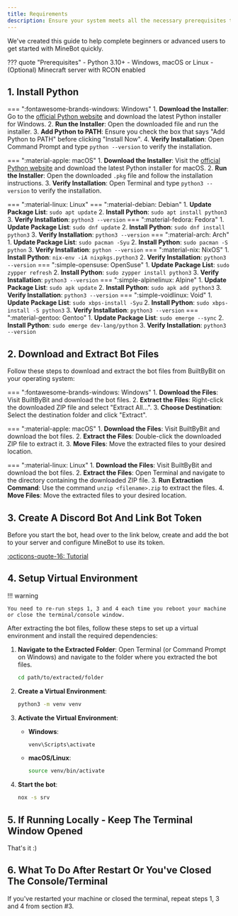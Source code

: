 ```yaml
---
title: Requirements
description: Ensure your system meets all the necessary prerequisites to run MineBot smoothly.
---
```


We've created this guide to help complete beginners or advanced users to get started with MineBot quickly.

??? quote "Prerequisites"
    - Python 3.10+
    - Windows, macOS or Linux
    - (Optional) Minecraft server with RCON enabled

## 1. Install Python

=== ":fontawesome-brands-windows: Windows"
    1. **Download the Installer**: Go to the [official Python website](https://www.python.org/downloads/windows/) and download the latest Python installer for Windows.
    2. **Run the Installer**: Open the downloaded file and run the installer.
    3. **Add Python to PATH**: Ensure you check the box that says "Add Python to PATH" before clicking "Install Now".
    4. **Verify Installation**: Open Command Prompt and type `python --version` to verify the installation.

=== ":material-apple: macOS"
    1. **Download the Installer**: Visit the [official Python website](https://www.python.org/downloads/macos/) and download the latest Python installer for macOS.
    2. **Run the Installer**: Open the downloaded `.pkg` file and follow the installation instructions.
    3. **Verify Installation**: Open Terminal and type `python3 --version` to verify the installation.

=== ":material-linux: Linux"
    === ":material-debian: Debian"
        1. **Update Package List**: `sudo apt update`
        2. **Install Python**: `sudo apt install python3`
        3. **Verify Installation**: `python3 --version`
    === ":material-fedora: Fedora"
        1. **Update Package List**: `sudo dnf update`
        2. **Install Python**: `sudo dnf install python3`
        3. **Verify Installation**: `python3 --version`
    === ":material-arch: Arch"
        1. **Update Package List**: `sudo pacman -Syu`
        2. **Install Python**: `sudo pacman -S python`
        3. **Verify Installation**: `python --version`
    === ":material-nix: NixOS"
        1. **Install Python**: `nix-env -iA nixpkgs.python3`
        2. **Verify Installation**: `python3 --version`
    === ":simple-opensuse: OpenSuse"
        1. **Update Package List**: `sudo zypper refresh`
        2. **Install Python**: `sudo zypper install python3`
        3. **Verify Installation**: `python3 --version`
    === ":simple-alpinelinux: Alpine"
        1. **Update Package List**: `sudo apk update`
        2. **Install Python**: `sudo apk add python3`
        3. **Verify Installation**: `python3 --version`
    === ":simple-voidlinux: Void"
        1. **Update Package List**: `sudo xbps-install -Syu`
        2. **Install Python**: `sudo xbps-install -S python3`
        3. **Verify Installation**: `python3 --version`
    === ":material-gentoo: Gentoo"
        1. **Update Package List**: `sudo emerge --sync`
        2. **Install Python**: `sudo emerge dev-lang/python`
        3. **Verify Installation**: `python3 --version`


## 2. Download and Extract Bot Files

Follow these steps to download and extract the bot files from BuiltByBit on your operating system:

=== ":fontawesome-brands-windows: Windows"
    1. **Download the Files**: Visit BuiltByBit and download the bot files.
    2. **Extract the Files**: Right-click the downloaded ZIP file and select "Extract All...".
    3. **Choose Destination**: Select the destination folder and click "Extract".

=== ":material-apple: macOS"
    1. **Download the Files**: Visit BuiltByBit and download the bot files.
    2. **Extract the Files**: Double-click the downloaded ZIP file to extract it.
    3. **Move Files**: Move the extracted files to your desired location.

=== ":material-linux: Linux"
    1. **Download the Files**: Visit BuiltByBit and download the bot files.
    2. **Extract the Files**: Open Terminal and navigate to the directory containing the downloaded ZIP file.
    3. **Run Extraction Command**: Use the command `unzip <filename>.zip` to extract the files.
    4. **Move Files**: Move the extracted files to your desired location.

## 3. Create A Discord Bot And Link Bot Token

Before you start the bot, head over to the link below, create and add the bot to your server and configure MineBot to use its token.

[:octicons-quote-16: Tutorial](./setup_and_run.md)

## 4. Setup Virtual Environment

!!! warning

    You need to re-run steps 1, 3 and 4 each time you reboot your machine or close the terminal/console window.

After extracting the bot files, follow these steps to set up a virtual environment and install the required dependencies:

1. **Navigate to the Extracted Folder**: Open Terminal (or Command Prompt on Windows) and navigate to the folder where you extracted the bot files.
    ```sh
    cd path/to/extracted/folder
    ```
2. **Create a Virtual Environment**:
    ```sh
    python3 -m venv venv
    ```
3. **Activate the Virtual Environment**:
    - **Windows**:
        ```sh
        venv\Scripts\activate
        ```
    - **macOS/Linux**:
        ```sh
        source venv/bin/activate
        ```

4. **Start the bot**:
    ```sh
    nox -s srv
    ```

## 5. If Running Locally - Keep The Terminal Window Opened

That's it :)

## 6. What To Do After Restart Or You've Closed The Console/Terminal

If you've restarted your machine or closed the terminal, repeat steps 1, 3 and 4 from section #3.